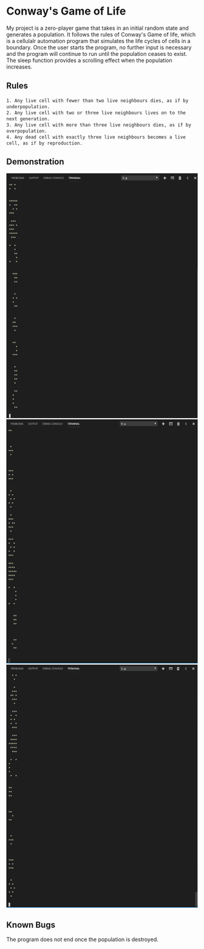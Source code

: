 # Conway's Game of Life
My project is a zero-player game that takes in an initial random state and generates a population. It follows the rules of Conway's Game of life, which is a cellulalr automation program that simulates the life cycles of cells in a boundary. Once the user starts the program, no further input is necessary and the program will continue to run until the population ceases to exist. The sleep function provides a scrolling effect when the population increases. 

## Rules 
```
1. Any live cell with fewer than two live neighbours dies, as if by underpopulation.
2. Any live cell with two or three live neighbours lives on to the next generation.
3. Any live cell with more than three live neighbours dies, as if by overpopulation.
4. Any dead cell with exactly three live neighbours becomes a live cell, as if by reproduction.
```
## Demonstration
![Demo](Capture1.PNG)
![Demo](Capture2.PNG)
![Demo](Capture3.PNG)


## Known Bugs
The program does not end once the population is destroyed. 
